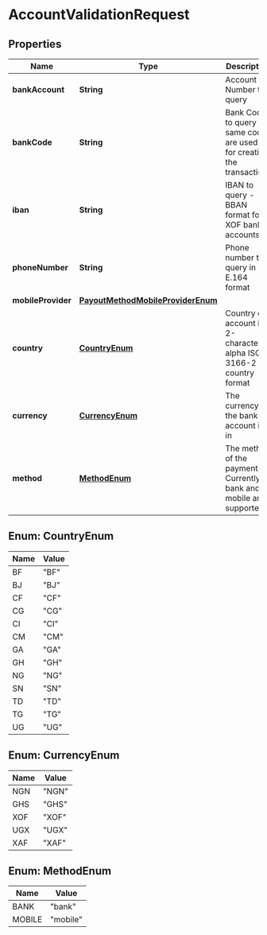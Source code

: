 

# AccountValidationRequest

## Properties

Name | Type | Description | Notes
------------ | ------------- | ------------- | -------------
**bankAccount** | **String** | Account Number to query |  [optional]
**bankCode** | **String** | Bank Code to query - same codes are used as for creating the transactions |  [optional]
**iban** | **String** | IBAN to query - BBAN format for XOF bank accounts |  [optional]
**phoneNumber** | **String** | Phone number to query in E.164 format |  [optional]
**mobileProvider** | [**PayoutMethodMobileProviderEnum**](PayoutMethodMobileProviderEnum.md) |  |  [optional]
**country** | [**CountryEnum**](#CountryEnum) | Country of account in 2-character alpha ISO 3166-2 country format | 
**currency** | [**CurrencyEnum**](#CurrencyEnum) | The currency the bank account is in | 
**method** | [**MethodEnum**](#MethodEnum) | The method of the payment. Currently bank and mobile are supported | 



## Enum: CountryEnum

Name | Value
---- | -----
BF | &quot;BF&quot;
BJ | &quot;BJ&quot;
CF | &quot;CF&quot;
CG | &quot;CG&quot;
CI | &quot;CI&quot;
CM | &quot;CM&quot;
GA | &quot;GA&quot;
GH | &quot;GH&quot;
NG | &quot;NG&quot;
SN | &quot;SN&quot;
TD | &quot;TD&quot;
TG | &quot;TG&quot;
UG | &quot;UG&quot;



## Enum: CurrencyEnum

Name | Value
---- | -----
NGN | &quot;NGN&quot;
GHS | &quot;GHS&quot;
XOF | &quot;XOF&quot;
UGX | &quot;UGX&quot;
XAF | &quot;XAF&quot;



## Enum: MethodEnum

Name | Value
---- | -----
BANK | &quot;bank&quot;
MOBILE | &quot;mobile&quot;



